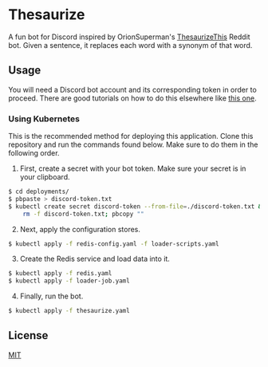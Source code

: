 # Thesaurize 
A fun bot for Discord inspired by OrionSuperman's 
[ThesaurizeThis](https://github.com/orionsuperman/ThesaurizeThis) Reddit bot.
Given a sentence, it replaces each word with a synonym of that word.

## Usage
You will need a Discord bot account and its corresponding token in order to
proceed. There are good tutorials on how to do this elsewhere like
[this one](https://discordpy.readthedocs.io/en/latest/discord.html).

### Using Kubernetes
This is the recommended method for deploying this application. Clone this 
repository and run the commands found below. Make sure to do them in the
following order.

1. First, create a secret with your bot token. Make sure your secret is in 
your clipboard.
```bash
$ cd deployments/
$ pbpaste > discord-token.txt
$ kubectl create secret discord-token --from-file=./discord-token.txt && \
    rm -f discord-token.txt; pbcopy ""
```

2. Next, apply the configuration stores.

```bash
$ kubectl apply -f redis-config.yaml -f loader-scripts.yaml
```

3. Create the Redis service and load data into it.

```bash
$ kubectl apply -f redis.yaml
$ kubectl apply -f loader-job.yaml
```

4. Finally, run the bot.

```bash
$ kubectl apply -f thesaurize.yaml
```

## License
[MIT](https://choosealicense.com/licenses/mit/)